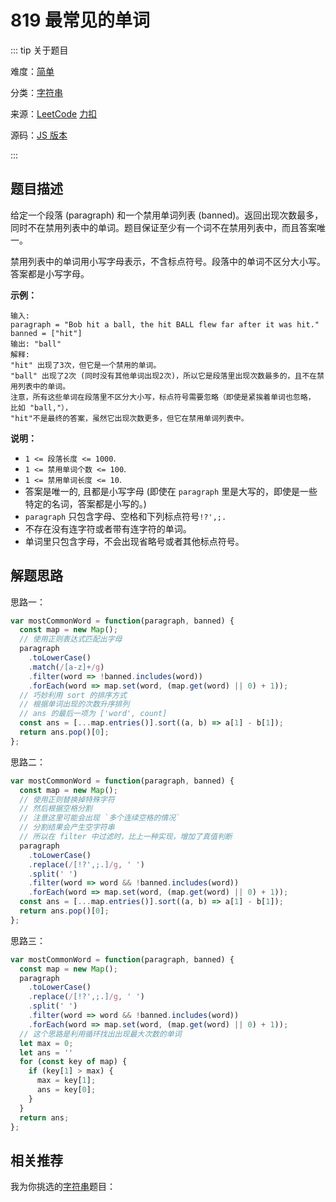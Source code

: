 # 819 最常见的单词

::: tip 关于题目

难度：[简单](/solution/easy/)

分类：[字符串](/art/string.html)

来源：[LeetCode](https://leetcode.com/problems/most-common-word/)  [力扣](https://leetcode-cn.com/problems/most-common-word/)

源码：[JS 版本](https://github.com/swpuLeo/cattle/blob/master/src/easy/MostCommonWord.js)

:::



## 题目描述

给定一个段落 (paragraph) 和一个禁用单词列表 (banned)。返回出现次数最多，同时不在禁用列表中的单词。题目保证至少有一个词不在禁用列表中，而且答案唯一。

禁用列表中的单词用小写字母表示，不含标点符号。段落中的单词不区分大小写。答案都是小写字母。



**示例：**

```
输入:
paragraph = "Bob hit a ball, the hit BALL flew far after it was hit."
banned = ["hit"]
输出: "ball"
解释:
"hit" 出现了3次，但它是一个禁用的单词。
"ball" 出现了2次 (同时没有其他单词出现2次)，所以它是段落里出现次数最多的，且不在禁用列表中的单词。
注意，所有这些单词在段落里不区分大小写，标点符号需要忽略（即使是紧挨着单词也忽略， 比如 "ball,"），
"hit"不是最终的答案，虽然它出现次数更多，但它在禁用单词列表中。
```



**说明：**

- `1 <= 段落长度 <= 1000`.
- `1 <= 禁用单词个数 <= 100`.
- `1 <= 禁用单词长度 <= 10`.
- 答案是唯一的, 且都是小写字母 (即使在 `paragraph` 里是大写的，即使是一些特定的名词，答案都是小写的。)
- `paragraph` 只包含字母、空格和下列标点符号`!?',;.`
- 不存在没有连字符或者带有连字符的单词。
- 单词里只包含字母，不会出现省略号或者其他标点符号。



## 解题思路

思路一：

```js
var mostCommonWord = function(paragraph, banned) {
  const map = new Map();
  // 使用正则表达式匹配出字母
  paragraph
    .toLowerCase()
    .match(/[a-z]+/g)
    .filter(word => !banned.includes(word))
    .forEach(word => map.set(word, (map.get(word) || 0) + 1));
  // 巧妙利用 sort 的排序方式
  // 根据单词出现的次数升序排列
  // ans 的最后一项为 ['word', count]
  const ans = [...map.entries()].sort((a, b) => a[1] - b[1]);
  return ans.pop()[0];
};
```



思路二：

```js
var mostCommonWord = function(paragraph, banned) {
  const map = new Map();
  // 使用正则替换掉特殊字符
  // 然后根据空格分割
  // 注意这里可能会出现 `多个连续空格的情况`
  // 分割结果会产生空字符串
  // 所以在 filter 中过滤时，比上一种实现，增加了真值判断
  paragraph
    .toLowerCase()
    .replace(/[!?',;.]/g, ' ')
    .split(' ')
    .filter(word => word && !banned.includes(word))
    .forEach(word => map.set(word, (map.get(word) || 0) + 1));
  const ans = [...map.entries()].sort((a, b) => a[1] - b[1]);
  return ans.pop()[0];
};
```



思路三：

```js
var mostCommonWord = function(paragraph, banned) {
  const map = new Map();
  paragraph
    .toLowerCase()
    .replace(/[!?',;.]/g, ' ')
    .split(' ')
    .filter(word => word && !banned.includes(word))
    .forEach(word => map.set(word, (map.get(word) || 0) + 1));
  // 这个思路是利用循环找出出现最大次数的单词
  let max = 0;
  let ans = ''
  for (const key of map) {
    if (key[1] > max) {
      max = key[1];
      ans = key[0];
    }
  }
  return ans;
};
```





## 相关推荐

我为你挑选的[字符串](/art/string.html)题目：
